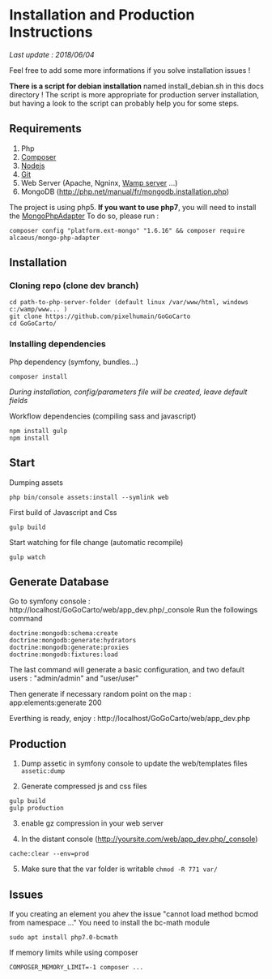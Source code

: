 Installation and Production Instructions
========================================

*Last update : 2018/06/04*

Feel free to add some more informations if you solve installation issues !

**There is a script for debian installation** named install_debian.sh in this docs directory ! The script is more appropriate for production server installation, but having a look to the script can probably help you for some steps.

Requirements
------------

1. Php
2. [Composer](https://getcomposer.org/download/) 
3. [Nodejs](https://nodejs.org/en/download/)
4. [Git](https://git-scm.com/)
5. Web Server (Apache, Ngninx, [Wamp server](http://www.wampserver.com/) ...)
6. MongoDB (http://php.net/manual/fr/mongodb.installation.php)

The project is using php5. **If you want to use php7**, you will need to install the [MongoPhpAdapter](https://github.com/alcaeus/mongo-php-adapter)
To do so, please run :
```
composer config "platform.ext-mongo" "1.6.16" && composer require alcaeus/mongo-php-adapter
```

Installation
------------

### Cloning repo (clone dev branch)
```
cd path-to-php-server-folder (default linux /var/www/html, windows c:/wamp/www... )
git clone https://github.com/pixelhumain/GoGoCarto
cd GoGoCarto/
```

### Installing dependencies 
Php dependency (symfony, bundles...) 
```
composer install
```
*During installation, config/parameters file will be created, leave default fields*

Workflow dependencies (compiling sass and javascript)
```
npm install gulp
npm install
```

Start
-----
Dumping assets
```
php bin/console assets:install --symlink web
```

First build of Javascript and Css
```
gulp build
```

Start watching for file change (automatic recompile)
```
gulp watch
```


Generate Database
-----------------

Go to symfony console : http://localhost/GoGoCarto/web/app_dev.php/_console
Run the followings command
```
doctrine:mongodb:schema:create
doctrine:mongodb:generate:hydrators
doctrine:mongodb:generate:proxies
doctrine:mongodb:fixtures:load
```

The last command will generate a basic configuration, and two default users : "admin/admin" and "user/user"

Then generate if necessary random point on the map :
app:elements:generate 200

Everthing is ready, enjoy :
http://localhost/GoGoCarto/web/app_dev.php

Production
----------

1. Dump assetic in symfony console to update the web/templates files
```assetic:dump```

2. Generate compressed js and css files
```
gulp build
gulp production
```

3. enable gz compression in your web server

4. In the distant console (http://yoursite.com/web/app_dev.php/_console)
```
cache:clear --env=prod
```

5. Make sure that the var folder is writable ```chmod -R 771 var/```



Issues
-------

If you creating an element you ahev the issue "cannot load method bcmod from namespace ..."
You need to install the bc-math module
```
sudo apt install php7.0-bcmath
```

If memory limits while using composer
```
COMPOSER_MEMORY_LIMIT=-1 composer ...
```